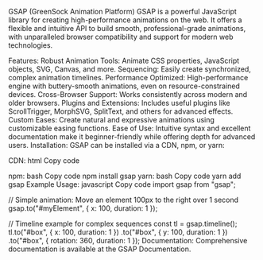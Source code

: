 GSAP (GreenSock Animation Platform)
GSAP is a powerful JavaScript library for creating high-performance animations on the web. It offers a flexible and intuitive API to build smooth, professional-grade animations, with unparalleled browser compatibility and support for modern web technologies.

Features:
Robust Animation Tools: Animate CSS properties, JavaScript objects, SVG, Canvas, and more.
Sequencing: Easily create synchronized, complex animation timelines.
Performance Optimized: High-performance engine with buttery-smooth animations, even on resource-constrained devices.
Cross-Browser Support: Works consistently across modern and older browsers.
Plugins and Extensions: Includes useful plugins like ScrollTrigger, MorphSVG, SplitText, and others for advanced effects.
Custom Eases: Create natural and expressive animations using customizable easing functions.
Ease of Use: Intuitive syntax and excellent documentation make it beginner-friendly while offering depth for advanced users.
Installation:
GSAP can be installed via a CDN, npm, or yarn:

CDN:
html
Copy code
<script src="https://cdnjs.cloudflare.com/ajax/libs/gsap/3.13.4/gsap.min.js"></script>
npm:
bash
Copy code
npm install gsap
yarn:
bash
Copy code
yarn add gsap
Example Usage:
javascript
Copy code
import gsap from "gsap";

// Simple animation: Move an element 100px to the right over 1 second
gsap.to("#myElement", { x: 100, duration: 1 });

// Timeline example for complex sequences
const tl = gsap.timeline();
tl.to("#box", { x: 100, duration: 1 })
  .to("#box", { y: 100, duration: 1 })
  .to("#box", { rotation: 360, duration: 1 });
Documentation:
Comprehensive documentation is available at the GSAP Documentation.